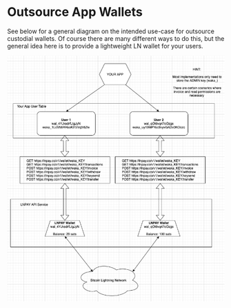 # Outsource App Wallets

See below for a general diagram on the intended use-case for outsource custodial wallets. Of course there are many different ways to do this, but the general idea here is to provide a lightweight LN wallet for your users.

![](../.gitbook/assets/untitled-diagram-diagrams.net-2021-01-12-14-02-57.png)

